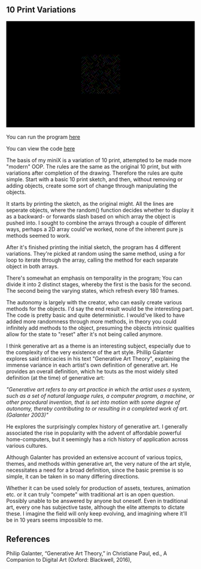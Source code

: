 ## 10 Print Variations

![The picture is an example](10printexample.PNG "preview")

You can run the program [here](https://9plus10savage.gitlab.io/aesthetic-programming/miniX5)

You can view the code [here](https://gitlab.com/9plus10savage/aesthetic-programming/-/blob/main/miniX5/sketch.js)

The basis of my miniX is a variation of 10 print, attempted to be made more "modern" OOP. The rules are the same as the original 10 print, but with variations after completion of the drawing. Therefore the rules are quite simple. Start with a basic 10 print sketch, and then, without removing or adding objects, create some sort of change through manipulating the objects. 

It starts by printing the sketch, as the original might. All the lines are seperate objects, where the random() function decides whether to display it as a backward- or forwards slash based on which array the object is pushed into. I sought to combine the arrays through a couple of different ways, perhaps a 2D array could've worked, none of the inherent pure js methods seemed to work.

After it's finished printing the initial sketch, the program has 4 different variations. They're picked at random using the same method, using a for loop to iterate through the array, calling the method for each separate object in both arrays. 

There's somewhat an emphasis on temporality in the program; You can divide it into 2 distinct stages, whereby the first is the basis for the second. The second being the varying states, which refresh every 180 frames. 

The autonomy is largely with the creator, who can easily create various methods for the objects. I'd say the end result would be the interesting part. The code is pretty basic and quite deterministic. I would've liked to have added more randomness through more methods, in theory you could infinitely add methods to the object, presuming the objects intrinsic qualities allow for the state to "reset" after it's not being called anymore.

I think generative art as a theme is an interesting subject, especially due to the complexity of the very existence of the art style. Phillip Galanter explores said intricacies in his text "Generative Art Theory", explaining the immense variance in each artist's own definition of generative art. He provides an overall definition, which he touts as the most widely sited definition (at the time) of generative art:

*"Generative art refers to any art practice in which the artist uses a system, such as a set of natural language rules, a computer program, a machine, or other procedural invention, that is set into motion with some degree of autonomy, thereby contributing to or resulting in a completed work of art. (Galanter 2003)"*

He explores the surprisingly complex history of generative art. I generally associated the rise in popularity with the advent of affordable powerful home-computers, but it seemingly has a rich history of application across various cultures. 

Although Galanter has provided an extensive account of various topics, themes, and methods within generative art, the very nature of the art style, necessitates a need for a broad definition, since the basic premise is so simple, it can be taken in so many differing directions. 

Whether it can be used solely for production of assets, textures, animation etc. or it can truly "compete" with traditional art is an open question. Possibly unable to be answered by anyone but oneself. Even in traditional art, every one has subjective taste, although the elite attempts to dictate these. I imagine the field will only keep evolving, and imagining where it'll be in 10 years seems impossible to me.

## References

Philip Galanter, “Generative Art Theory,” in Christiane Paul, ed., A Companion to Digital Art (Oxford: Blackwell, 2016),
